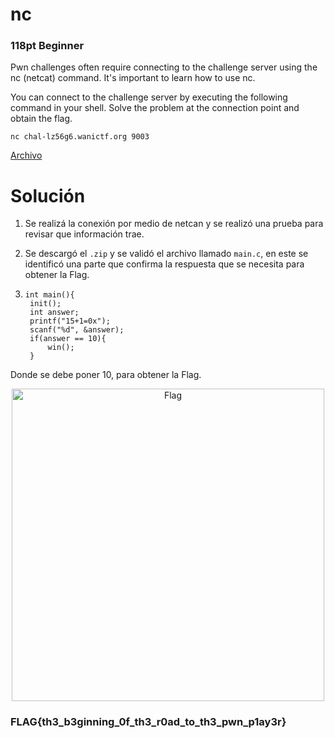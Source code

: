 # nc
### 118pt Beginner

Pwn challenges often require connecting to the challenge server using the nc (netcat) command. It's important to learn how to use nc.

You can connect to the challenge server by executing the following command in your shell. Solve the problem at the connection point and obtain the flag.

`nc chal-lz56g6.wanictf.org 9003`

[Archivo](../files/pwn-nc.zip)

# Solución

1. Se realizá la conexión por medio de netcan y se realizó una prueba para revisar que información trae.
  
2. Se descargó el `.zip` y se validó el archivo llamado `main.c`, en este se identificó una parte que confirma la respuesta que se necesita para obtener la Flag.

3. ```
   int main(){
    init();
    int answer;
    printf("15+1=0x");
    scanf("%d", &answer);
    if(answer == 10){
        win();
    }
   ```
Donde se debe poner 10, para obtener la Flag.

<p align="center">
  <img src="../../Imagenes/5ODq3OyeaL.png" width="500" alt="Flag">
</p>

### FLAG{th3_b3ginning_0f_th3_r0ad_to_th3_pwn_p1ay3r}
